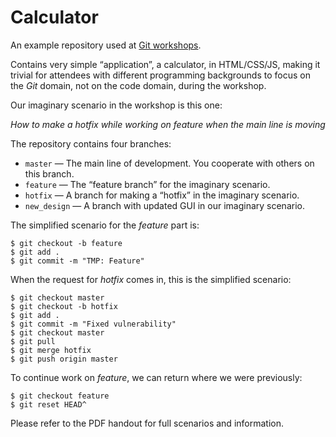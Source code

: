 Calculator
==========

An example repository used at [Git workshops](http://gitfu.cz/).

Contains very simple “application”, a calculator, in HTML/CSS/JS,
making it trivial for attendees with different programming
backgrounds to focus on the _Git_ domain, not on the code domain,
during the workshop.

Our imaginary scenario in the workshop is this one:

_How to make a hotfix while working on feature when the main line is moving_

The repository contains four branches:

* `master` — The main line of development. You cooperate with others on this branch.
* `feature` — The “feature branch” for the imaginary scenario.
* `hotfix` — A branch for making a “hotfix” in the imaginary scenario.
* `new_design` — A branch with updated GUI in our imaginary scenario.

The simplified scenario for the _feature_ part is:

    $ git checkout -b feature
    $ git add .
    $ git commit -m "TMP: Feature"

When the request for _hotfix_ comes in, this is the simplified scenario:

    $ git checkout master
    $ git checkout -b hotfix
    $ git add .
    $ git commit -m "Fixed vulnerability"
    $ git checkout master
    $ git pull
    $ git merge hotfix
    $ git push origin master

To continue work on _feature_, we can return where we were previously:

    $ git checkout feature
    $ git reset HEAD^

Please refer to the PDF handout for full scenarios and information.
